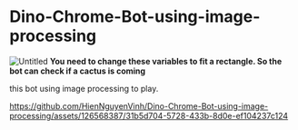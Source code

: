 # Dino-Chrome-Bot-using-image-processing
![Untitled](https://github.com/HienNguyenVinh/Dino-Chrome-Bot-using-image-processing/assets/126568387/1c67de3b-5a90-4b37-9fec-3524a6494842)
**You need to change these variables to fit a rectangle. So the bot can check if a cactus is coming**  

this bot using image processing to play.  

https://github.com/HienNguyenVinh/Dino-Chrome-Bot-using-image-processing/assets/126568387/31b5d704-5728-433b-8d0e-ef104237c124

